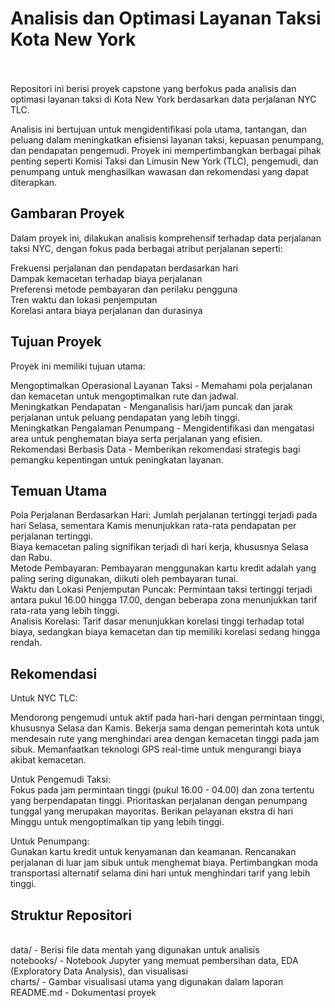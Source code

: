 <h1><b>Analisis dan Optimasi Layanan Taksi Kota New York</b></h1><br><br>
Repositori ini berisi proyek capstone yang berfokus pada analisis dan optimasi layanan taksi di Kota New York berdasarkan data perjalanan NYC TLC.

Analisis ini bertujuan untuk mengidentifikasi pola utama, tantangan, dan peluang dalam meningkatkan efisiensi layanan taksi, kepuasan penumpang, dan pendapatan pengemudi. 
Proyek ini mempertimbangkan berbagai pihak penting seperti Komisi Taksi dan Limusin New York (TLC), pengemudi, dan penumpang untuk menghasilkan wawasan dan rekomendasi yang dapat diterapkan.

<h2>Gambaran Proyek</h2>
Dalam proyek ini, dilakukan analisis komprehensif terhadap data perjalanan taksi NYC, dengan fokus pada berbagai atribut perjalanan seperti:

Frekuensi perjalanan dan pendapatan berdasarkan hari<br>
Dampak kemacetan terhadap biaya perjalanan<br>
Preferensi metode pembayaran dan perilaku pengguna<br>
Tren waktu dan lokasi penjemputan<br>
Korelasi antara biaya perjalanan dan durasinya<br>
<h2>Tujuan Proyek</h2>
Proyek ini memiliki tujuan utama:

Mengoptimalkan Operasional Layanan Taksi - Memahami pola perjalanan dan kemacetan untuk mengoptimalkan rute dan jadwal.<br>
Meningkatkan Pendapatan - Menganalisis hari/jam puncak dan jarak perjalanan untuk peluang pendapatan yang lebih tinggi.<br>
Meningkatkan Pengalaman Penumpang - Mengidentifikasi dan mengatasi area untuk penghematan biaya serta perjalanan yang efisien.<br>
Rekomendasi Berbasis Data - Memberikan rekomendasi strategis bagi pemangku kepentingan untuk peningkatan layanan.<br>


<h2>Temuan Utama</h2>
Pola Perjalanan Berdasarkan Hari: Jumlah perjalanan tertinggi terjadi pada hari Selasa, sementara Kamis menunjukkan rata-rata pendapatan per perjalanan tertinggi.<br>
Biaya kemacetan paling signifikan terjadi di hari kerja, khususnya Selasa dan Rabu.<br>
Metode Pembayaran: Pembayaran menggunakan kartu kredit adalah yang paling sering digunakan, diikuti oleh pembayaran tunai.<br>
Waktu dan Lokasi Penjemputan Puncak: Permintaan taksi tertinggi terjadi antara pukul 16.00 hingga 17.00, dengan beberapa zona menunjukkan tarif rata-rata yang lebih tinggi.<br>
Analisis Korelasi: Tarif dasar menunjukkan korelasi tinggi terhadap total biaya, sedangkan biaya kemacetan dan tip memiliki korelasi sedang hingga rendah.<br>
<h2>Rekomendasi</h2>
Untuk NYC TLC:

Mendorong pengemudi untuk aktif pada hari-hari dengan permintaan tinggi, khususnya Selasa dan Kamis.
Bekerja sama dengan pemerintah kota untuk mendesain rute yang menghindari area dengan kemacetan tinggi pada jam sibuk.
Memanfaatkan teknologi GPS real-time untuk mengurangi biaya akibat kemacetan.<br>

Untuk Pengemudi Taksi:<br>
Fokus pada jam permintaan tinggi (pukul 16.00 - 04.00) dan zona tertentu yang berpendapatan tinggi.
Prioritaskan perjalanan dengan penumpang tunggal yang merupakan mayoritas.
Berikan pelayanan ekstra di hari Minggu untuk mengoptimalkan tip yang lebih tinggi.<br>

Untuk Penumpang:<br>
Gunakan kartu kredit untuk kenyamanan dan keamanan.
Rencanakan perjalanan di luar jam sibuk untuk menghemat biaya.
Pertimbangkan moda transportasi alternatif selama dini hari untuk menghindari tarif yang lebih tinggi.<br>

<h2>Struktur Repositori</h2><br>
data/ - Berisi file data mentah yang digunakan untuk analisis<br>
notebooks/ - Notebook Jupyter yang memuat pembersihan data, EDA (Exploratory Data Analysis), dan visualisasi<br>
charts/ - Gambar visualisasi utama yang digunakan dalam laporan <br>
README.md - Dokumentasi proyek
